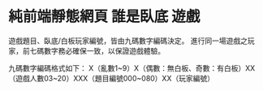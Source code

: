 # 純前端靜態網頁 誰是臥底 遊戲
遊戲題目、臥底/白板玩家編號，皆由九碼數字編碼決定。
進行同一場遊戲之玩家，前七碼數字務必確保一致，以保證遊戲體驗。

九碼數字編碼格式如下：
X（亂數1~9）X（偶數：無白板、奇數：有白板）XX（遊戲人數03~20）XXX（題目編號000~080）XX（玩家編號）
